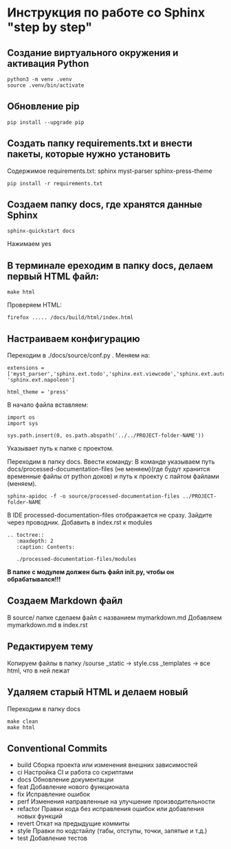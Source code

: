 # Инструкция по работе со Sphinx "step by step"
## Создание виртуального окружения и активация Python
```
python3 -m venv .venv
source .venv/bin/activate
```
## Обновление pip
```
pip install --upgrade pip
```

## Создать папку requirements.txt и внести пакеты, которые нужно установить
Содержимое requirements.txt:
sphinx
myst-parser
sphinx-press-theme
```
pip install -r requirements.txt
```

## Создаем папку docs, где хранятся данные Sphinx
```
sphinx-quickstart docs
```
Нажимаем yes

## В терминале ереходим в папку docs, делаем первый HTML файл:
```
make html
```
Проверяем HTML:
```
firefox ..... /docs/build/html/index.html
```

## Настраиваем конфигурацию
Переходим в ./docs/source/conf.py . Меняем на:
```
extensions = ['myst_parser','sphinx.ext.todo','sphinx.ext.viewcode','sphinx.ext.autodoc', 'sphinx.ext.napoleon']

html_theme = 'press'
```
В начало файла вставляем:
```
import os
import sys

sys.path.insert(0, os.path.abspath('../../PROJECT-folder-NAME'))
```
Указывает путь к папке с проектом. 

Переходим в папку docs. Ввести команду: 
В команде указываем путь docs/processed-documentation-files (не меняем)(где будут хранится временные файлы от python доков) и путь к проекту с пайтом файлами (меняем).
```
sphinx-apidoc -f -o source/processed-documentation-files ../PROJECT-folder-NAME
```
В IDE processed-documentation-files отображается не сразу. Зайдите через проводник.
Добавить в index.rst к modules
```
.. toctree::
   :maxdepth: 2
   :caption: Contents:

   ./processed-documentation-files/modules
```
**В папке с модулем должен быть файл __init__.py, чтобы он обрабатывался!!!**

## Создаем Markdown файл
В source/ папке сделаем файл с названием mymarkdown.md
Добавляем mymarkdown.md в index.rst

## Редактируем тему
Копируем файлы в папку /sourse
_static -> style.css
_templates -> все html, что в ней лежат

## Удаляем старый HTML и делаем новый 
Переходим в папку docs
```
make clean
make html
```
## Conventional Commits
+ build Сборка проекта или изменения внешних зависимостей
+ ci Настройка CI и работа со скриптами
+ docs Обновление документации
+ feat Добавление нового функционала
+ fix	Исправление ошибок
+ perf Изменения направленные на улучшение производительности
+ refactor Правки кода без исправления ошибок или добавления новых функций
+ revert Откат на предыдущие коммиты
+ style Правки по кодстайлу (табы, отступы, точки, запятые и т.д.)
+ test Добавление тестов